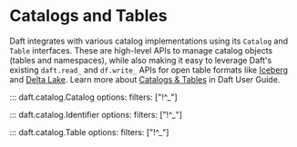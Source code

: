 # Catalogs and Tables

Daft integrates with various catalog implementations using its `Catalog` and `Table` interfaces. These are high-level APIs to manage catalog objects (tables and namespaces), while also making it easy to leverage Daft's existing `daft.read_` and `df.write_` APIs for open table formats like [Iceberg](../integrations/iceberg.md) and [Delta Lake](../integrations/delta_lake.md). Learn more about [Catalogs & Tables](../catalogs.md) in Daft User Guide.

::: daft.catalog.Catalog
    options:
        filters: ["!^_"]

::: daft.catalog.Identifier
    options:
        filters: ["!^_"]

::: daft.catalog.Table
    options:
        filters: ["!^_"]
